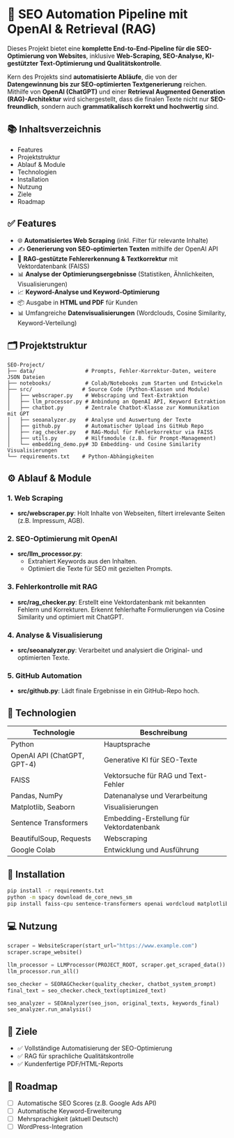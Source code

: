 # 🚀 SEO Automation Pipeline mit OpenAI & Retrieval (RAG)

Dieses Projekt bietet eine **komplette End-to-End-Pipeline für die SEO-Optimierung von Websites**, inklusive **Web-Scraping, SEO-Analyse, KI-gestützter Text-Optimierung und Qualitätskontrolle**.

Kern des Projekts sind **automatisierte Abläufe**, die von der **Datengewinnung bis zur SEO-optimierten Textgenerierung** reichen.
Mithilfe von **OpenAI (ChatGPT)** und einer **Retrieval Augmented Generation (RAG)-Architektur** wird sichergestellt, dass die finalen Texte nicht nur **SEO-freundlich**, sondern auch **grammatikalisch korrekt und hochwertig** sind.

## 📚 Inhaltsverzeichnis

- Features
- Projektstruktur
- Ablauf & Module
- Technologien
- Installation
- Nutzung
- Ziele
- Roadmap

## ✅ Features

- 🌐 **Automatisiertes Web Scraping** (inkl. Filter für relevante Inhalte)
- ✍️ **Generierung von SEO-optimierten Texten** mithilfe der OpenAI API
- 🧠 **RAG-gestützte Fehlererkennung & Textkorrektur** mit Vektordatenbank (FAISS)
- 📊 **Analyse der Optimierungsergebnisse** (Statistiken, Ähnlichkeiten, Visualisierungen)
- 📈 **Keyword-Analyse und Keyword-Optimierung**
- 📦 Ausgabe in **HTML und PDF** für Kunden
- 📊 Umfangreiche **Datenvisualisierungen** (Wordclouds, Cosine Similarity, Keyword-Verteilung)

## 🗂️ Projektstruktur

```
SEO-Project/
├── data/                # Prompts, Fehler-Korrektur-Daten, weitere JSON Dateien
├── notebooks/           # Colab/Notebooks zum Starten und Entwickeln
├── src/                # Source Code (Python-Klassen und Module)
│   ├── webscraper.py    # Webscraping und Text-Extraktion
│   ├── llm_processor.py # Anbindung an OpenAI API, Keyword Extraktion
│   ├── chatbot.py       # Zentrale Chatbot-Klasse zur Kommunikation mit GPT
│   ├── seoanalyzer.py   # Analyse und Auswertung der Texte
│   ├── github.py        # Automatischer Upload ins GitHub Repo
│   ├── rag_checker.py   # RAG-Modul für Fehlerkorrektur via FAISS
│   ├── utils.py         # Hilfsmodule (z.B. für Prompt-Management)
│   └── embedding_demo.py# 3D Embedding- und Cosine Similarity Visualisierungen
└── requirements.txt    # Python-Abhängigkeiten
```

## ⚙️ Ablauf & Module

### 1. **Web Scraping**
- **src/webscraper.py**: Holt Inhalte von Webseiten, filtert irrelevante Seiten (z.B. Impressum, AGB).

### 2. **SEO-Optimierung mit OpenAI**
- **src/llm_processor.py**:
  - Extrahiert Keywords aus den Inhalten.
  - Optimiert die Texte für SEO mit gezielten Prompts.

### 3. **Fehlerkontrolle mit RAG**
- **src/rag_checker.py**: Erstellt eine Vektordatenbank mit bekannten Fehlern und Korrekturen. Erkennt fehlerhafte Formulierungen via Cosine Similarity und optimiert mit ChatGPT.

### 4. **Analyse & Visualisierung**
- **src/seoanalyzer.py**: Verarbeitet und analysiert die Original- und optimierten Texte.

### 5. **GitHub Automation**
- **src/github.py**: Lädt finale Ergebnisse in ein GitHub-Repo hoch.

## 🧰 Technologien

| Technologie                  | Beschreibung                                       |
|-----------------------------|---------------------------------------------------|
| Python                      | Hauptsprache                                       |
| OpenAI API (ChatGPT, GPT-4)  | Generative KI für SEO-Texte                       |
| FAISS                      | Vektorsuche für RAG und Text-Fehler                |
| Pandas, NumPy               | Datenanalyse und Verarbeitung                      |
| Matplotlib, Seaborn         | Visualisierungen                                   |
| Sentence Transformers       | Embedding-Erstellung für Vektordatenbank          |
| BeautifulSoup, Requests     | Webscraping                                        |
| Google Colab                | Entwicklung und Ausführung                        |

## 🚀 Installation

```bash
pip install -r requirements.txt
python -m spacy download de_core_news_sm
pip install faiss-cpu sentence-transformers openai wordcloud matplotlib seaborn
```

## 💻 Nutzung

```python
scraper = WebsiteScraper(start_url="https://www.example.com")
scraper.scrape_website()

llm_processor = LLMProcessor(PROJECT_ROOT, scraper.get_scraped_data())
llm_processor.run_all()

seo_checker = SEORAGChecker(quality_checker, chatbot_system_prompt)
final_text = seo_checker.check_text(optimized_text)

seo_analyzer = SEOAnalyzer(seo_json, original_texts, keywords_final)
seo_analyzer.run_analysis()
```

## 🎯 Ziele

- ✅ Vollständige Automatisierung der SEO-Optimierung
- ✅ RAG für sprachliche Qualitätskontrolle
- ✅ Kundenfertige PDF/HTML-Reports

## 🚧 Roadmap

- [ ] Automatische SEO Scores (z.B. Google Ads API)
- [ ] Automatische Keyword-Erweiterung
- [ ] Mehrsprachigkeit (aktuell Deutsch)
- [ ] WordPress-Integration
